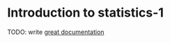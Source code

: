 # Introduction to statistics-1

TODO: write [great documentation](http://jacobian.org/writing/great-documentation/what-to-write/)
